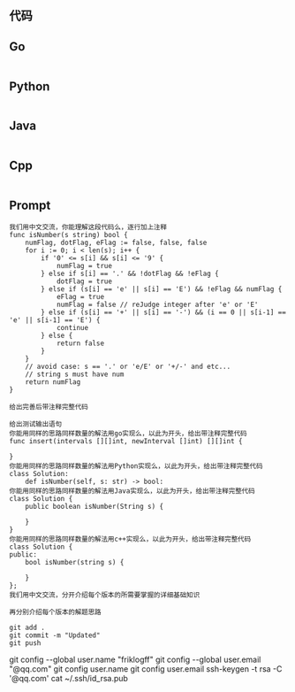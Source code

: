 ## 代码

## Go

```Go

```

## Python

```Python

```

## Java

```Java

```

## Cpp

```Cpp

```

## Prompt

```Prompt
我们用中文交流，你能理解这段代码么，逐行加上注释
func isNumber(s string) bool {
	numFlag, dotFlag, eFlag := false, false, false
	for i := 0; i < len(s); i++ {
		if '0' <= s[i] && s[i] <= '9' {
			numFlag = true
		} else if s[i] == '.' && !dotFlag && !eFlag {
			dotFlag = true
		} else if (s[i] == 'e' || s[i] == 'E') && !eFlag && numFlag {
			eFlag = true
			numFlag = false // reJudge integer after 'e' or 'E'
		} else if (s[i] == '+' || s[i] == '-') && (i == 0 || s[i-1] == 'e' || s[i-1] == 'E') {
			continue
		} else {
			return false
		}
	}
	// avoid case: s == '.' or 'e/E' or '+/-' and etc...
	// string s must have num
	return numFlag
}

给出完善后带注释完整代码

给出测试输出语句
你能用同样的思路同样数量的解法用go实现么，以此为开头，给出带注释完整代码
func insert(intervals [][]int, newInterval []int) [][]int {

}
你能用同样的思路同样数量的解法用Python实现么，以此为开头，给出带注释完整代码
class Solution:
    def isNumber(self, s: str) -> bool:
你能用同样的思路同样数量的解法用Java实现么，以此为开头，给出带注释完整代码
class Solution {
    public boolean isNumber(String s) {

    }
}
你能用同样的思路同样数量的解法用c++实现么，以此为开头，给出带注释完整代码
class Solution {
public:
    bool isNumber(string s) {

    }
};
我们用中文交流，分开介绍每个版本的所需要掌握的详细基础知识

再分别介绍每个版本的解题思路

git add .
git commit -m "Updated"
git push                                                                                                                                      

```
git config --global user.name "friklogff"
git config --global user.email "@qq.com"
git config user.name
git config user.email
ssh-keygen -t rsa -C '@qq.com'
cat ~/.ssh/id_rsa.pub